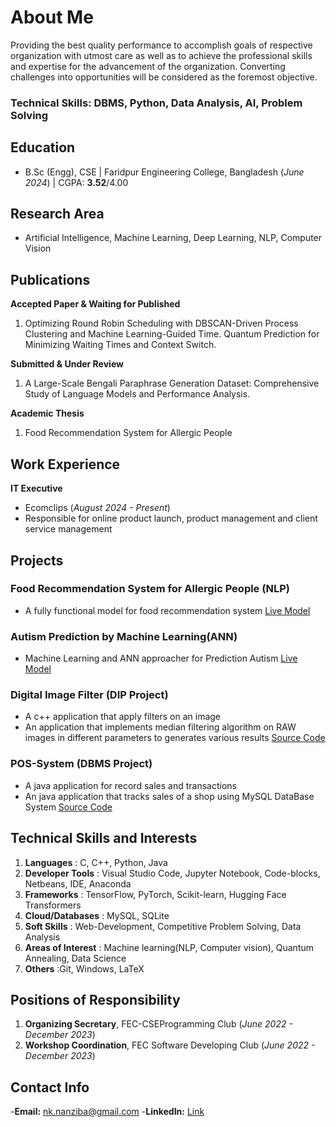 # About Me

Providing the best quality performance to accomplish goals of respective organization with utmost care as
well as to achieve the professional skills and expertise for the advancement of the organization. Converting
challenges into opportunities will be considered as the foremost objective.


### Technical Skills: DBMS, Python, Data Analysis, AI, Problem Solving

## Education
- B.Sc (Engg), CSE | Faridpur Engineering College, Bangladesh (_June 2024_) | CGPA: **3.52**/4.00

## Research Area
- Artificial Intelligence, Machine Learning, Deep Learning, NLP, Computer Vision

## Publications

**Accepted Paper & Waiting for Published**

1. Optimizing Round Robin Scheduling with DBSCAN-Driven Process Clustering and Machine
Learning-Guided Time. Quantum Prediction for Minimizing Waiting Times and Context Switch.

**Submitted & Under Review**
1. A Large-Scale Bengali Paraphrase Generation Dataset: Comprehensive Study of
Language Models and Performance Analysis.

**Academic Thesis**
1. Food Recommendation System for Allergic People


## Work Experience

**IT Executive**
- Ecomclips (_August 2024 - Present_)
- Responsible for online product launch, product management and client service management

## Projects
### Food Recommendation System for Allergic People (NLP)
- A fully functional model for food recommendation system
[Live Model](https://colab.research.google.com/drive/1bjsHbmw5vDi2MuWtgS-JLV901fCT_lad?usp=sharing)


### Autism Prediction by Machine Learning(ANN)
- Machine Learning and ANN approacher for Prediction Autism
[Live Model](https://github.com/nanzibaARU/Machine-Learning-Projects/blob/main/autism_prediction.ipynb)

### Digital Image Filter (DIP Project)
- A c++ application that apply filters on an image 
- An application that implements median filtering algorithm on RAW images in different parameters to generates
various results
[Source Code](https://github.com/Mehrab-Hossain/Digital_image_processing_RAW_Image_median_filter/blob/main/testing_filter_code.cpp)

### POS-System (DBMS Project)
- A java application for record sales and transactions  
- An java application that tracks sales of a shop using MySQL DataBase System
[Source Code](https://github.com/Mehrab-Hossain/POS-System)


## Technical Skills and Interests
1. **Languages** : C, C++, Python, Java
2. **Developer Tools** : Visual Studio Code, Jupyter Notebook, Code-blocks, Netbeans, IDE, Anaconda
3. **Frameworks** : TensorFlow, PyTorch, Scikit-learn, Hugging Face Transformers
4. **Cloud/Databases** : MySQL, SQLite
5. **Soft Skills** : Web-Development, Competitive Problem Solving, Data Analysis
6. **Areas of Interest** : Machine learning(NLP, Computer vision), Quantum Annealing, Data Science
7. **Others** :Git, Windows, LaTeX

## Positions of Responsibility
1. **Organizing Secretary**, FEC-CSEProgramming Club  (_June 2022 - December 2023_)
2. **Workshop Coordination**, FEC Software Developing Club (_June 2022 - December 2023_)

## Contact Info
-**Email:** nk.nanziba@gmail.com
-**LinkedIn:** [Link](https://www.linkedin.com/in/nanziba-nk/)
